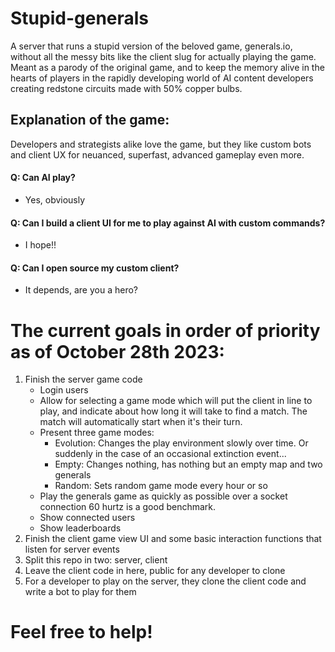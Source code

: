 # Stupid-generals
A server that runs a stupid version of the beloved game, generals.io, without all the messy bits like the client slug for actually playing the game. Meant as a parody of the original game, and to keep the memory alive in the hearts of players in the rapidly developing world of AI content developers creating redstone circuits made with 50% copper bulbs.
## Explanation of the game:
Developers and strategists alike love the game, but they like custom bots and client UX for neuanced, superfast, advanced gameplay even more.
#### Q: Can AI play?
  - Yes, obviously
#### Q: Can I build a client UI for me to play against AI with custom commands?
  - I hope!!
#### Q: Can I open source my custom client?
  - It depends, are you a hero?
# The current goals in order of priority as of October 28th 2023:
1) Finish the server game code
    - Login users
    - Allow for selecting a game mode which will put the client in line to play, and indicate about how long it will take to find a match. The match will automatically start when it's their turn.
    - Present three game modes:
      - Evolution: Changes the play environment slowly over time. Or suddenly in the case of an occasional extinction event...
      - Empty: Changes nothing, has nothing but an empty map and two generals
      - Random: Sets random game mode every hour or so
    - Play the generals game as quickly as possible over a socket connection 60 hurtz is a good benchmark.
    - Show connected users
    - Show leaderboards
2) Finish the client game view UI and some basic interaction functions that listen for server events
3) Split this repo in two: server, client
4) Leave the client code in here, public for any developer to clone
5) For a developer to play on the server, they clone the client code and write a bot to play for them
# Feel free to help!